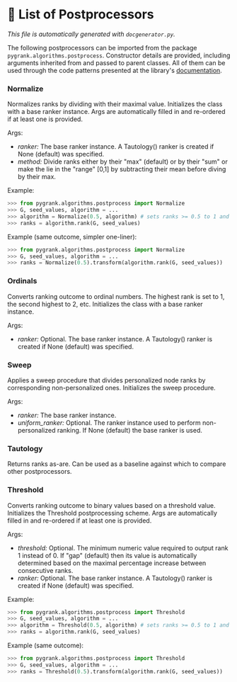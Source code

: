 # :scroll: List of Postprocessors
*This file is automatically generated with `docgenerator.py`.*

The following postprocessors can be imported from the package `pygrank.algorithms.postprocess`.
Constructor details are provided, including arguments inherited from and passed to parent classes.
All of them can be used through the code patterns presented at the library's [documentation](documentation.md).  

### Normalize 

Normalizes ranks by dividing with their maximal value. 
Initializes the class with a base ranker instance. Args are automatically filled in and 
re-ordered if at least one is provided. 

Args: 
 * *ranker:* The base ranker instance. A Tautology() ranker is created if None (default) was specified. 
 * *method:* Divide ranks either by their "max" (default) or by their "sum" or make the lie in the "range" [0,1] by subtracting their mean before diving by their max. 

Example:

```python 
>>> from pygrank.algorithms.postprocess import Normalize 
>>> G, seed_values, algorithm = ... 
>>> algorithm = Normalize(0.5, algorithm) # sets ranks >= 0.5 to 1 and lower ones to 0 
>>> ranks = algorithm.rank(G, seed_values) 
```


Example (same outcome, simpler one-liner):

```python 
>>> from pygrank.algorithms.postprocess import Normalize 
>>> G, seed_values, algorithm = ... 
>>> ranks = Normalize(0.5).transform(algorithm.rank(G, seed_values)) 
```


### Ordinals 

Converts ranking outcome to ordinal numbers. 
The highest rank is set to 1, the second highest to 2, etc. 
Initializes the class with a base ranker instance. 

Args: 
 * *ranker:* Optional. The base ranker instance. A Tautology() ranker is created if None (default) was specified. 

### Sweep 

Applies a sweep procedure that divides personalized node ranks by corresponding non-personalized ones. 
Initializes the sweep procedure. 

Args: 
 * *ranker:* The base ranker instance. 
 * *uniform_ranker:* Optional. The ranker instance used to perform non-personalized ranking. If None (default) the base ranker is used. 

### Tautology 

Returns ranks as-are. 
Can be used as a baseline against which to compare other postprocessors. 

### Threshold 

Converts ranking outcome to binary values based on a threshold value. 
Initializes the Threshold postprocessing scheme. Args are automatically filled in and 
re-ordered if at least one is provided. 

Args: 
 * *threshold:* Optional. The minimum numeric value required to output rank 1 instead of 0. If "gap" (default) then its value is automatically determined based on the maximal percentage increase between consecutive ranks. 
 * *ranker:* Optional. The base ranker instance. A Tautology() ranker is created if None (default) was specified. 

Example:

```python 
>>> from pygrank.algorithms.postprocess import Threshold 
>>> G, seed_values, algorithm = ... 
>>> algorithm = Threshold(0.5, algorithm) # sets ranks >= 0.5 to 1 and lower ones to 0 
>>> ranks = algorithm.rank(G, seed_values) 
```


Example (same outcome):

```python 
>>> from pygrank.algorithms.postprocess import Threshold 
>>> G, seed_values, algorithm = ... 
>>> ranks = Threshold(0.5).transform(algorithm.rank(G, seed_values)) 
```


